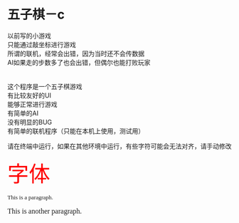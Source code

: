 # 五子棋－c

以前写的小游戏<br/>
只能通过敲坐标进行游戏<br/>
所谓的联机，经常会出错，因为当时还不会传数据<br/>
AI如果走的步数多了也会出错，但偶尔也能打败玩家<br/>
<br/>
<br/>
这个程序是一个五子棋游戏<br/>
有比较友好的UI<br/>
能够正常进行游戏<br/>
有简单的AI<br/>
没有明显的BUG<br/>
有简单的联机程序（只能在本机上使用，测试用）<br/>

<p textcolor="red">请在终端中运行，如果在其他环境中运行，有些字符可能会无法对齐，请手动修改</p>
<font size="12px" color="red">字体</font>
<p>
<font size="2" face="Verdana">
This is a paragraph.
</font>
</p>

<p>
<font size="3" face="Times">
This is another paragraph.
</font>
</p>
